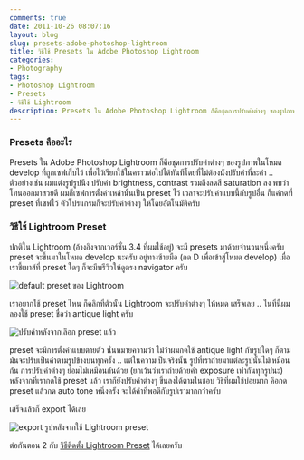 ```yaml
---
comments: true
date: 2011-10-26 08:07:16
layout: blog
slug: presets-adobe-photoshop-lightroom
title: วิธีใช้ Presets ใน Adobe Photoshop Lightroom
categories:
- Photography
tags:
- Photoshop Lightroom
- Presets
- วิธีใช้ Lightroom
description: Presets ใน Adobe Photoshop Lightroom ก็คือชุดการปรับค่าต่างๆ ของรูปภาพในโหมด develop ที่ถูกเซฟเก็บไว้ เพื่อไว้เรียกใช้ในคราวต่อไปได้ทันที
---
```


### Presets คืออะไร

Presets ใน Adobe Photoshop Lightroom ก็คือชุดการปรับค่าต่างๆ ของรูปภาพในโหมด develop ที่ถูกเซฟเก็บไว้ เพื่อไว้เรียกใช้ในคราวต่อไปได้ทันทีโดยที่ไม่ต้องนั่งปรับค่าที่ละค่า .. ตัวอย่างเช่น ผมแต่งรูปรูปนึง ปรับค่า brightness, contrast รวมถึงลดสี saturation ลง พบว่าโทนออกมาสวยดี ผมก็เซฟการตั้งค่าเหล่านั้นเป็น preset ไว้ เวลาจะปรับค่าแบบนี้กับรูปอื่น ก็แค่กดที่ preset ที่เซฟไว้ ตัวโปรแกรมก็จะปรับค่าต่างๆ ให้โดยอัตโนมัติครับ

### วิธีใช้ Lightroom Preset

ปกติใน Lightroom (อ้างอิงจากเวอร์ชั่น 3.4 ที่ผมใช้อยู่) จะมี presets มาด้วยจำนวนหนึ่งครับ preset จะขึ้นมาในโหมด develop นะครับ อยู่ทางซ้ายมือ (กด D เพื่อเข้าสู่โหมด develop) เมื่อเราชี้เมาส์ที่ preset ใดๆ ก็จะมีพรีวิวให้ดูตรง navigator ครับ

![default preset ของ Lightroom](http://files.armno.in.th/uploads/2011/10/default.jpg)

เราอยากใช้ preset ไหน ก็คลิกที่ตัวนั้น Lightroom จะปรับค่าต่างๆ ให้หมด เสร็จเลย .. ในที่นี้ผมลองใช้ preset ชื่อว่า antique light ครับ

![ปรับค่าหลังจากเลือก preset แล้ว](http://files.armno.in.th/uploads/2011/10/applied.jpg)

preset จะมีการตั้งค่าแบบตายตัว นั่นหมายความว่า ไม่ว่าผมกดใช้ antique light กับรูปใดๆ ก็ตาม มันจะปรับเป็นค่าตามรูปข้างบนทุกครั้ง .. แต่ในความเป็นจริงนั้น รูปที่เราถ่ายมาแต่ละรูปนั้นไม่เหมือนกัน การปรับค่าต่างๆ ย่อมไม่เหมือนกันด้วย (ยกเว้นว่าเราถ่ายด้วยค่า exposure เท่ากันทุกรูปนะ) หลังจากที่เรากดใช้ preset แล้ว เราก็ยังปรับค่าต่างๆ ขึ้นลงได้ตามในชอบ วิธีที่ผมใช้บ่อยมาก คือกด preset แล้วกด auto tone หนึ่งครั้ง จะได้ค่าที่พอดีกับรูปเรามากกว่าครับ

เสร็จแล้วก็ export ได้เลย

![export รูปหลังจากใช้ Lightroom preset](http://files.armno.in.th/uploads/2011/10/adjusted-600x337.jpg)

ต่อกันตอน 2 กับ [วิธีติดตั้ง Lightroom Preset](http://armno.in.th/2011/10/27/installing-lightroom-presets/) ได้เลยครับ
